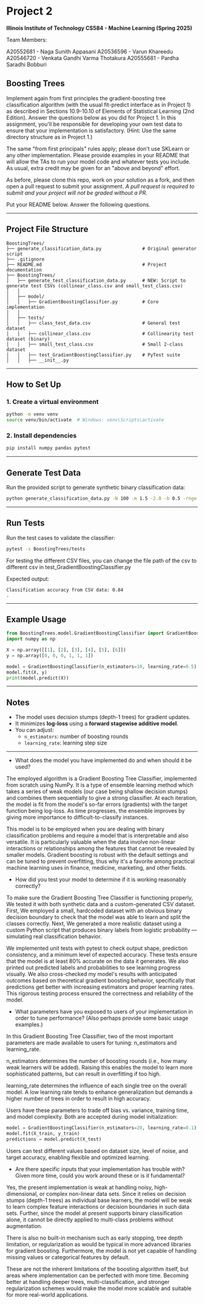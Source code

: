# Project 2

**Illinois Institute of Technology CS584 - Machine Learning (Spring 2025)**

Team Members:

A20552681 - Naga Sunith Appasani
A20536596 - Varun Khareedu
A20546720 - Venkata Gandhi Varma Thotakura
A20555681 - Pardha Saradhi Bobburi

## Boosting Trees

Implement again from first principles the gradient-boosting tree classification algorithm (with the usual fit-predict interface as in Project 1) as described in Sections 10.9-10.10 of Elements of Statistical Learning (2nd Edition). Answer the questions below as you did for Project 1. In this assignment, you'll be responsible for developing your own test data to ensure that your implementation is satisfactory. (Hint: Use the same directory structure as in Project 1.)

The same "from first principals" rules apply; please don't use SKLearn or any other implementation. Please provide examples in your README that will allow the TAs to run your model code and whatever tests you include. As usual, extra credit may be given for an "above and beyond" effort.

As before, please clone this repo, work on your solution as a fork, and then open a pull request to submit your assignment. *A pull request is required to submit and your project will not be graded without a PR.*

Put your README below. Answer the following questions.

---

## Project File Structure

```
BoostingTrees/
├── generate_classification_data.py               # Original generator script
├── .gitignore
├── README.md                                     # Project documentation
├── BoostingTrees/
│   ├── generate_test_classification_data.py      # NEW: Script to generate test CSVs (collinear_class.csv and small_test_class.csv)
│   │
│   ├── model/
│   │   ├── GradientBoostingClassifier.py         # Core implementation
│   │
│   ├── tests/
│   │   ├── class_test_data.csv                   # General test dataset
│   │   ├── collinear_class.csv                   # Collinearity test dataset (binary)
│   │   ├── small_test_class.csv                  # Small 2-class dataset
│   │   ├── test_GradientBoostingClassifier.py    # PyTest suite
│   │   ├── __init__.py
```

---

## How to Set Up

### 1. Create a virtual environment

```bash
python -m venv venv
source venv/bin/activate  # Windows: venv\Scripts\activate
```

### 2. Install dependencies

```bash
pip install numpy pandas pytest
```

---

## Generate Test Data

Run the provided script to generate synthetic binary classification data:

```bash
python generate_classification_data.py -N 100 -m 1.5 -2.0 -b 0.5 -rnge -3 3 -seed 42 -output_file tests/class_test_data.csv

```

---

## Run Tests

Run the test cases to validate the classifier:

```bash
pytest -s BoostingTrees/tests
```
For testing the different CSV files, you can change the file path of the csv to different csv in test_GradientBoostingClassifier.py 

Expected output:
```
Classification accuracy from CSV data: 0.84
.
```

---

## Example Usage

```python
from BoostingTrees.model.GradientBoostingClassifier import GradientBoostingClassifier
import numpy as np

X = np.array([[1], [2], [3], [4], [5], [6]])
y = np.array([0, 0, 0, 1, 1, 1])

model = GradientBoostingClassifier(n_estimators=10, learning_rate=0.5)
model.fit(X, y)
print(model.predict(X))
```

---

## Notes

- The model uses decision stumps (depth-1 trees) for gradient updates.
- It minimizes **log-loss** using a **forward stagewise additive model**.
- You can adjust:
  - `n_estimators`: number of boosting rounds
  - `learning_rate`: learning step size

---

* What does the model you have implemented do and when should it be used?

The employed algorithm is a Gradient Boosting Tree Classifier, implemented from scratch using NumPy. It is a type of ensemble learning method which takes a series of weak models (our case being shallow decision stumps) and combines them sequentially to give a strong classifier. At each iteration, the model is fit from the model's so-far errors (gradients) with the target function being log-loss. As time progresses, the ensemble improves by giving more importance to difficult-to-classify instances.

This model is to be employed when you are dealing with binary classification problems and require a model that is interpretable and also versatile. It is particularly valuable when the data involve non-linear interactions or relationships among the features that cannot be revealed by smaller models. Gradient boosting is robust with the default settings and can be tuned to prevent overfitting, thus why it's a favorite among practical machine learning uses in finance, medicine, marketing, and other fields.

* How did you test your model to determine if it is working reasonably correctly?

To make sure the Gradient Boosting Tree Classifier is functioning properly, We tested it with both synthetic data and a custom-generated CSV dataset. First, We employed a small, hardcoded dataset with an obvious binary decision boundary to check that the model was able to learn and split the classes correctly. Next, We generated a more realistic dataset using a custom Python script that produces binary labels from logistic probability — simulating real classification behavior.

We implemented unit tests with pytest to check output shape, prediction consistency, and a minimum level of expected accuracy. These tests ensure that the model is at least 80% accurate on the data it generates. We also printed out predicted labels and probabilities to see learning progress visually. We also cross-checked my model's results with anticipated outcomes based on theoretical gradient boosting behavior, specifically that predictions get better with increasing estimators and proper learning rates. This rigorous testing process ensured the correctness and reliability of the model.

* What parameters have you exposed to users of your implementation in order to tune performance? (Also perhaps provide some basic usage examples.)

In this Gradient Boosting Tree Classifier, two of the most important parameters are made available to users for tuning: n_estimators and learning_rate.

n_estimators determines the number of boosting rounds (i.e., how many weak learners will be added). Raising this enables the model to learn more sophisticated patterns, but can result in overfitting if too high.

learning_rate determines the influence of each single tree on the overall model. A low learning rate tends to enhance generalization but demands a higher number of trees in order to result in high accuracy.

Users have these parameters to trade off bias vs. variance, training time, and model complexity. Both are accepted during model initialization:

```python
model = GradientBoostingClassifier(n_estimators=20, learning_rate=0.1)
model.fit(X_train, y_train)
predictions = model.predict(X_test)

```
Users can test different values based on dataset size, level of noise, and target accuracy, enabling flexible and optimized learning.


* Are there specific inputs that your implementation has trouble with? Given more time, could you work around these or is it fundamental?

Yes, the present implementation is weak at handling noisy, high-dimensional, or complex non-linear data sets. Since it relies on decision stumps (depth-1 trees) as individual base learners, the model will be weak to learn complex feature interactions or decision boundaries in such data sets. Further, since the model at present supports binary classification alone, it cannot be directly applied to multi-class problems without augmentation.

There is also no built-in mechanism such as early stopping, tree depth limitation, or regularization as would be typical in more advanced libraries for gradient boosting. Furthermore, the model is not yet capable of handling missing values or categorical features by default.

These are not the inherent limitations of the boosting algorithm itself, but areas where implementation can be perfected with more time. Becoming better at handling deeper trees, multi-classification, and stronger regularization schemes would make the model more scalable and suitable for more real-world applications.
